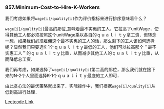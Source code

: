 ### 857.Minimum-Cost-to-Hire-K-Workers

我们考虑如果将```wage[i]/quality[i]```作为评价指标来进行排序意味着什么？

```wage[i]/quality[i]```最高的那位,意味着最不实惠的工人，它拉高了unitWage，使得其他工人都必须按照这个unitWage乘以各自的ｑｕａｌｉｔｙ拿工资．但转念一想，如果我们必须雇佣这个最不实惠的工人的话，那么剩下的工人该如何选择呢？显然我们只要选K-1个ｑｕａｌｉｔｙ最低的工人，他们可以拉高那个＂最不实惠工人＂的ｑｕａｌｉｔｙ比重，从而减少其他工人的ｑｕａｌｉｔｙ比重，从而降低总工资．

我们再考虑，如果选择了```wage[i]/quality[i]```第二高的那位，那么我们就在接下来的N-2个人里面选择K-1个ｑｕａｌｉｔｙ最底的工人即可．

由此贪心法的最优策略就出来了．实际操作中，我们根据```wage[i]/quality[i]```从低到高进行处理．


[Leetcode Link](https://leetcode.com/problems/minimum-cost-to-hire-k-workers)